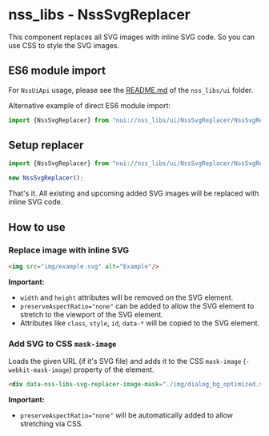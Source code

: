 # nss_libs - NssSvgReplacer

This component replaces all SVG images with inline SVG code. So you can use CSS to style the SVG images.

## ES6 module import

For `NssUiApi` usage, please see the [README.md](../README.md#load-components-via-api) of the `nss_libs/ui` folder.

Alternative example of direct ES6 module import:

```javascript
import {NssSvgReplacer} from "nui://nss_libs/ui/NssSvgReplacer/NssSvgReplacer.js";
```

## Setup replacer

```javascript
import {NssSvgReplacer} from "nui://nss_libs/ui/NssSvgReplacer/NssSvgReplacer.js";

new NssSvgReplacer();
```

That's it. All existing and upcoming added SVG images will be replaced with inline SVG code.

## How to use

### Replace image with inline SVG

```html
<img src="img/example.svg" alt="Example"/>
```

__Important:__

- `width` and `height` attributes will be removed on the SVG element.
- `preserveAspectRatio="none"` can be added to allow the SVG element to stretch to the viewport of the SVG element.
- Attributes like `class`, `style`, `id`, `data-*` will be copied to the SVG element.

### Add SVG to CSS `mask-image`

Loads the given URL (if it's SVG file) and adds it to the CSS `mask-image` (`-webkit-mask-image`) property of the
element.

```html
<div data-nss-libs-svg-replacer-image-mask="./img/dialog_bg_optimized.svg"></div>
```

__Important:__
- `preserveAspectRatio="none"` will be automatically added to allow stretching via CSS.